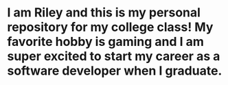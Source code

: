 # I am Riley and this is my personal repository for my college class! My favorite hobby is gaming and I am super excited to start my career as a software developer when I graduate.
